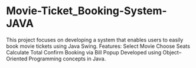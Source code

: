 # Movie-Ticket_Booking-System-JAVA
This project focuses on developing a system that enables users to easily book movie          tickets using Java Swing.  Features: Select Movie Choose Seats Calculate Total Confirm Booking via Bill Popup  Developed using Object–Oriented Programming concepts in Java.
